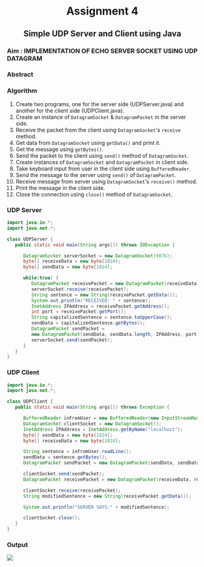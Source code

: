 <h1 align="center">Assignment 4</h1>
<h2 align="center">Simple UDP Server and Client using Java</h2>

### Aim : IMPLEMENTATION OF ECHO SERVER SOCKET USING UDP DATAGRAM

### Abstract

### Algorithm
1. Create two programs, one for the server side (UDPServer.java) and another for the client side (UDPClient.java).
2. Create an instance of `DatagramSocket` & `DatagramPacket` in the server side.
3. Receive the packet from the client using `DatagramSocket`'s `receive` method.
4. Get data from `DatagramSocket` using `getData()` and print it.
5. Get the message using `getBytes()`.
6. Send the packet to the client using `send()` method of `DatagramSocket`.
7. Create instances of `DatagramSocket` and `DatagramPacket` in client side.
8. Take keyboard input from user in the client side using `BufferedReader`.
9. Send the message to the server using `send()` of `DatagramPacket`.
10. Receive message from server using `DatagramSocket`'s `receive()` method.
11. Print the message in the client side.
12. Close the connection using `close()` method of `DatagramSocket`.

### UDP Server

```java
import java.io.*;
import java.net.*;

class UDPServer {
   public static void main(String args[]) throws IOException {

      DatagramSocket serverSocket = new DatagramSocket(9876);
      byte[] receiveData = new byte[1024];
      byte[] sendData = new byte[1024];

      while(true) {
         DatagramPacket receivePacket = new DatagramPacket(receiveData, receiveData.length);
         serverSocket.receive(receivePacket);
         String sentence = new String(receivePacket.getData());
         System.out.println("RECEIVED: " + sentence);
         InetAddress IPAddress = receivePacket.getAddress();
         int port = receivePacket.getPort();
         String capitalizedSentence = sentence.toUpperCase();
         sendData = capitalizedSentence.getBytes();
         DatagramPacket sendPacket =
         new DatagramPacket(sendData, sendData.length, IPAddress, port);
         serverSocket.send(sendPacket);
      }
   }
}
```

### UDP Client

```java
import java.io.*;
import java.net.*;

class UDPClient {
   public static void main(String args[]) throws Exception {

      BufferedReader inFromUser = new BufferedReader(new InputStreamReader(System.in));
      DatagramSocket clientSocket = new DatagramSocket();
      InetAddress IPAddress = InetAddress.getByName("localhost");
      byte[] sendData = new byte[1024];
      byte[] receiveData = new byte[1024];

      String sentence = inFromUser.readLine();
      sendData = sentence.getBytes();
      DatagramPacket sendPacket = new DatagramPacket(sendData, sendData.length, IPAddress, 9876);

      clientSocket.send(sendPacket);
      DatagramPacket receivePacket = new DatagramPacket(receiveData, receiveData.length);

      clientSocket.receive(receivePacket);
      String modifiedSentence = new String(receivePacket.getData());

      System.out.println("SERVER SAYS:" + modifiedSentence);

      clientSocket.close();
   }
}
```
### Output

<img src="../assets/as3/udpclientserver.png">

